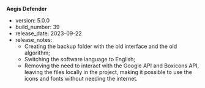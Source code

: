 **Aegis Defender**

* version: 5.0.0
* build_number: 39
* release_date: 2023-09-22
* release_notes:
    - Creating the backup folder with the old interface and the old algorithm;
    - Switching the software language to English;
    - Removing the need to interact with the Google API and Boxicons API, leaving the files locally in the project, making it possible to use the icons and fonts without needing the internet.
